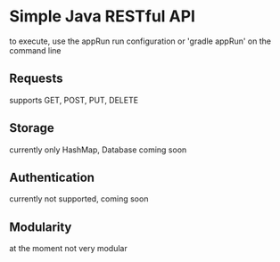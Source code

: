 # Simple Java RESTful API
to execute, use the appRun run configuration
or 'gradle appRun' on the command line

## Requests
supports GET, POST, PUT, DELETE

## Storage
currently only HashMap, Database coming soon

## Authentication
currently not supported, coming soon

## Modularity
at the moment not very modular